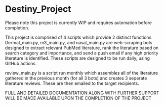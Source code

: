 # Destiny_Project

Please note this project is currently WIP and requires automation before completion.

This project is comprised of 4 scripts which provide 2 distinct functions. Dermal_main.py,
m3_main.py, and nasal_main.py are web-scraping bots designed to extract relevant PubMed
literature, rank the literature based on search category and importance, and send a push
email if any high priority literature is identified. These scripts are designed to be run
daily, using GitHub actions.

review_main.py is a script run monthly which assembles all of the literature gathered in the
previous month (for all 3 bots) and creates 3 seperate literature reviews. These are then
emailed to the target recipients.

FULL AND DETAILED DOCUMENTATION ALONG WITH FURTHER SUPPORT WILL BE MADE AVAILABLE UPON THE
COMPLETION OF THE PROJECT
